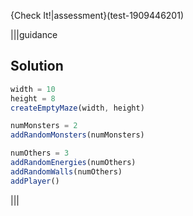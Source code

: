 
{Check It!|assessment}(test-1909446201)


|||guidance
## Solution

```javascript
width = 10
height = 8
createEmptyMaze(width, height)

numMonsters = 2
addRandomMonsters(numMonsters)

numOthers = 3
addRandomEnergies(numOthers)
addRandomWalls(numOthers)
addPlayer()
```

|||
